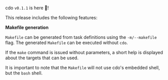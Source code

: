 cdo `v0.1.1` is here 🎉!

This release includes the following features:

**Makefile generation**

`Makefile` can be generated from task definitions using the `-m/--makefile` flag. The generated `Makefile` can be executed without `cdo`.

If the `make` command is issued without parameters, a short help is displayed about the targets that can be used.

It is important to note that the `Makefile` will not use cdo's embedded shell, but the `bash` shell.


